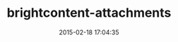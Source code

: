 ---
layout: post
title:  "brightcontent-attachments"
repo:   "brightin/brightcontent"
date:   2015-02-18 17:04:35
gemurl: http://brightin.nl
---